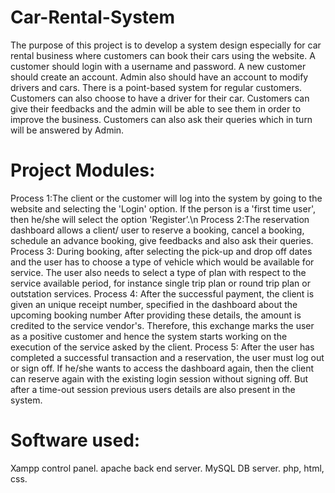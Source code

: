 # Car-Rental-System
The purpose of this project is to develop a system design especially for car rental business where customers can book their cars using the website.
A customer should login with a username and password. A new customer should create an account. Admin also should have an account to modify drivers and cars. There is a point-based system for regular customers. Customers can also choose to have a driver for their car. 
Customers can give their feedbacks and the admin will be able to see them in order to improve the business. Customers can also ask their queries which in turn will be answered by Admin.

# Project Modules:
Process 1:The client or the customer will log into the system by going to the website and selecting the 'Login' option. If the person is a 'first time user', then he/she will select the option 'Register’.\n
Process 2:The reservation dashboard allows a client/ user to reserve a booking, cancel a booking, schedule an advance booking, give feedbacks and also ask their queries.
Process 3: During booking, after selecting the pick-up and drop off dates and the user has to choose a type of vehicle which would be available for service. The user also needs to select a type of plan with respect to the service available period, for instance single trip plan or round trip plan or outstation services.
Process 4: After the successful payment, the client is given an unique receipt number, specified in the dashboard about the upcoming booking number After providing these details, the amount is credited to the service vendor's. Therefore, this exchange marks the user as a positive customer and hence the system starts working on the execution of the service asked by the client.
Process 5: After the user has completed a successful transaction and a reservation, the user must log out or sign off. If he/she wants to access the dashboard again, then the client can reserve again with the existing login session without signing off. But after a time-out session previous users details are also present in the system.

# Software used:
Xampp control panel.
apache back end server.
MySQL DB server.
php, html, css.
